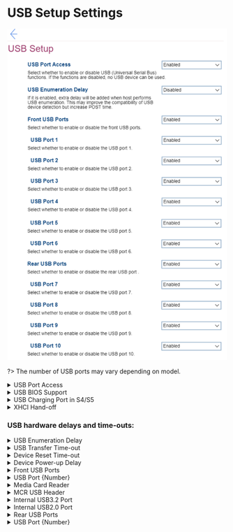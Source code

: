 # USB Setup Settings #

![](./img/usbsetup.png)

?> The number of USB ports may vary depending on model.

<details><summary>USB Port Access</summary>

Whether to enable USB devices.

!> When disabled, all other USB settings are removed, except for `USB Enumeration Delay`.

Options:

1. **Enabled** – Default.
2. Disabled.

| WMI Setting name | Values | SVP / SMP Req'd | AMD/Intel |
|:---|:---|:---|:---|
| USBPortAccess | Disabled, Enabled | yes | Both |

</details>

<details><summary>USB BIOS Support</summary>

Whether USB keyboard and/or USB mouse may be used without device driver support.

Options:

1.  **Enabled** - Default.
2.  Disabled

| WMI Setting name | Values | SVP / SMP Req'd | AMD/Intel |
|:---|:---|:---|:---|
| USBBIOSSupport |  |  | AMD |

</details>

<details><summary>USB Charging Port in S4/S5</summary>

Whether to allow USB charging in hibernation and shutdown states.

Options:

1.  **Disabled** - Default.
2.  Enabled.

| WMI Setting name | Values | SVP or SMP Req'd | AMD/Intel |
|:---|:---|:---|:---|
| USBChargingPortInS4S5 | Disable, Enable | yes | AMD |

</details>

<details><summary>XHCI Hand-off</summary>

Whether USB3 ownership can be handed off to OS driver (not remaining in BIOS).

Options:

1.  **Enabled** - Default.
2.  Disabled.

| WMI Setting name | Values | SVP or SMP Req'd | AMD/Intel |
|:---|:---|:---|:---|
| XHCIHandoff | Disable, Enable | yes | AMD |

> <i>  </i>.

</details>

### USB hardware delays and time-outs: ###

<details><summary>USB Enumeration Delay</summary>

Whether extra delay is added when host performs USB enumeration.

!> May improve the compatibility of USB device detection but increase POST Time.

1. Enabled.
2. **Disabled** - Default.

| WMI Setting name | Values | SVP / SMP Req'd | AMD/Intel |
|:---|:---|:---|:---|
| USBEnumerationDelay | Disabled, Enabled | yes | Intel |

</details>

<details><summary>USB Transfer Time-out</summary>

The time-out value for Control, Bulk, and Interrupt transfers.

Options:

1. 1 sec
1. 5 sec
1. 10 sec
1. **20 sec** - Default.

| WMI Setting name | Values | SVP or SMP Req'd | AMD/Intel |
|:---|:---|:---|:---|
| USBTransferTimeout | 1 sec, 5 sec, 10 sec, 20 sec | yes | AMD |
</details>

<details><summary>Device Reset Time-out</summary>

USB mass storage device `Start Unit` command time-out.

Options:

1.  **Disabled** - Default.
2.  Enabled.

| WMI Setting name | Values | SVP or SMP Req'd | AMD/Intel |
|:---|:---|:---|:---|
| DeviceResetTimeout | 10 sec, 20 sec, 30 sec, 40 sec | yes | AMD |

</details>

<details><summary>Device Power-up Delay</summary>

Maximum time before device reports itself to the Host Controller. 

Options:

1.  **Auto** - Default.
2.  Manual.

?> `Auto` default values: <br> - Root port: 100 ms <br> - Hub port: delay taken from hub descriptor

| WMI Setting name | Values | SVP or SMP Req'd | AMD/Intel |
|:---|:---|:---|:---|
| DevicePowerupDelay | Auto, Manual | yes | AMD |

</details>



<details><summary>Front USB Ports</summary>

Whether to enable all Front USB ports and relevant setting fields. 

Options:

1. **Enabled** – Default.
2. Disabled.

| WMI Setting name | Values | SVP / SMP Req'd | AMD/Intel |
|:---|:---|:---|:---|
| FrontUSBPorts | Disabled, Enabled | yes | Both |

</details>


<details><summary>USB Port {Number}</summary>

{Number} is the order number of the front USB port. 

For each Front USB Port:

1. **Enabled**. Default, if `Enabled` is selected in `Front USB Ports`. 
2. Disabled. 

| WMI Setting name | Values | SVP / SMP Req'd | AMD/Intel |
|:---|:---|:---|:---|
| USBPort1 | Disabled, Enabled | yes | Intel |

?> The WMI setting name is for USB port 1. For other USB ports change the number to that of the desired front USB port.

</details>

<details><summary>Media Card Reader</summary>

Whether to enable the Media Card Reader (MCR).

Options:

1.  **Enabled** - Default.
2.  Disabled.

| WMI Setting name | Values | SVP or SMP Req'd | AMD/Intel |
|:---|:---|:---|:---|
| MediaCardReader | Disable, Enable | yes | AMD |

</details>

<details><summary>MCR USB Header</summary>

Whether the device connected to this USB header has the characteristics of external USB.

Options:

1.  **Internal** - Default. Select when connected to Media Card Reader (MCR).
2.  External. Select when connected to USB Type C port.

| WMI Setting name | Values | SVP or SMP Req'd | AMD/Intel |
|:---|:---|:---|:---|
| MCRUSBHeader | External, Internal | yes | AMD |

</details>

<details><summary>Internal USB3.2 Port</summary>

Whether to enable the internal USB 3.2 port.

Options:

1.  **Enabled** - Default.
2.  Disabled.

| WMI Setting name | Values | SVP or SMP Req'd | AMD/Intel |
|:---|:---|:---|:---|
| InternalUSB3Port | Disable, Enable | yes | AMD |

</details>

<details><summary>Internal USB2.0 Port</summary>

Whether to enable the internal USB 2.0 port.

Options:

1.  **Enabled** - Default.
2.  Disabled.

| WMI Setting name | Values | SVP or SMP Req'd | AMD/Intel |
|:---|:---|:---|:---|
| InternalUSB2Port | Disable, Enable | yes | AMD |

</details>



<details><summary>Rear USB Ports</summary>

Whether to enable or disable all rear USB ports and relevant settings. 

Options:

1. **Enabled** –  Default.
2. Disabled.

| WMI Setting name | Values | SVP / SMP Req'd | AMD/Intel |
|:---|:---|:---|:---|
| RearUSBPorts | Disabled, Enabled | yes | Both |
</details>

<details><summary>USB Port {Number}</summary>

{Number} is the number of the rear USB port (total number of ports dependent on model).

For each Rear USB Port:

1. **Enabled**. Default, if `Enabled` is selected in `Rear USB Ports`. 
2. Disabled.

| WMI Setting name | Values | SVP / SMP Req'd | AMD/Intel |
|:---|:---|:---|:---|
| USBPort7 |  | yes | Both |

?> The WMI setting name is for USB port 7. For other USB ports change the number to that of the desired rear USB port.

</details>